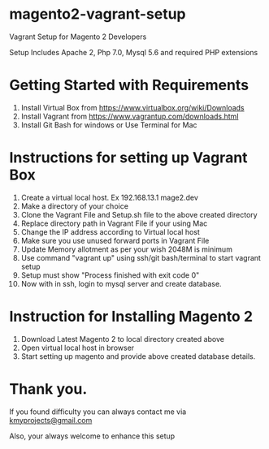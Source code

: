 # magento2-vagrant-setup
Vagrant Setup for Magento 2 Developers

Setup Includes Apache 2, Php 7.0, Mysql 5.6 and required PHP extensions

# Getting Started with Requirements
1. Install Virtual Box from https://www.virtualbox.org/wiki/Downloads
2. Install Vagrant from https://www.vagrantup.com/downloads.html
3. Install Git Bash for windows or Use Terminal for Mac

# Instructions for setting up Vagrant Box
1. Create a virtual local host. Ex 192.168.13.1 mage2.dev
2. Make a directory of your choice 
3. Clone the Vagrant File and Setup.sh file to the above created directory
4. Replace directory path in Vagrant File if your using Mac
5. Change the IP address according to Virtual local host
6. Make sure you use unused forward ports in Vagrant File
7. Update Memory allotment as per your wish 2048M is minimum
8. Use command "vagrant up" using ssh/git bash/terminal to start vagrant setup
9. Setup must show "Process finished with exit code 0"
10. Now with in ssh, login to mysql server and create database.

# Instruction for Installing Magento 2
1. Download Latest Magento 2 to local directory created above
2. Open virtual local host in browser
3. Start setting up magento and provide above created database details.


# Thank you.
If you found difficulty you can always contact me via kmyprojects@gmail.com

Also, your always welcome to enhance this setup